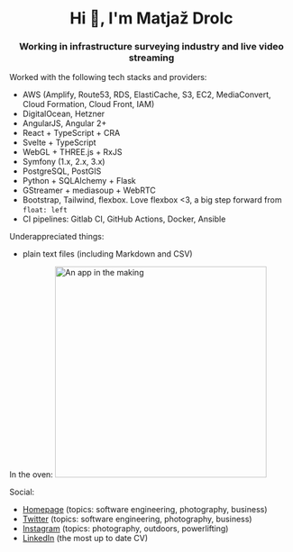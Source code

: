 <h1 align="center">Hi 👋, I'm Matjaž Drolc</h1>
<h3 align="center">Working in infrastructure surveying industry and live video streaming</h3>

Worked with the following tech stacks and providers:
- AWS (Amplify, Route53, RDS, ElastiCache, S3, EC2, MediaConvert, Cloud Formation, Cloud Front, IAM)
- DigitalOcean, Hetzner
- AngularJS, Angular 2+
- React + TypeScript + CRA
- Svelte + TypeScript
- WebGL + THREE.js + RxJS
- Symfony (1.x, 2.x, 3.x)
- PostgreSQL, PostGIS
- Python + SQLAlchemy + Flask
- GStreamer + mediasoup + WebRTC
- Bootstrap, Tailwind, flexbox. Love flexbox <3, a big step forward from `float: left`
- CI pipelines: Gitlab CI, GitHub Actions, Docker, Ansible


Underappreciated things:
 - plain text files (including Markdown and CSV)


In the oven:
<img width="375" alt="An app in the making" src="https://user-images.githubusercontent.com/1074328/126004559-b44f5771-80e9-4f0d-84f5-329e546eada4.png">



Social:
 - <a href="https://drola.si" target="blank">Homepage</a> (topics: software engineering, photography, business)
 - <a href="https://twitter.com/matjazdrolc" target="blank">Twitter</a> (topics: software engineering, photography, business)
 - <a href="https://www.instagram.com/drolchi/" target="blank">Instagram</a>  (topics: photography, outdoors, powerlifting)
 - <a href="https://www.linkedin.com/in/matja%C5%BE-drolc-aa63213a/" target="blank">LinkedIn</a> (the most up to date CV)

